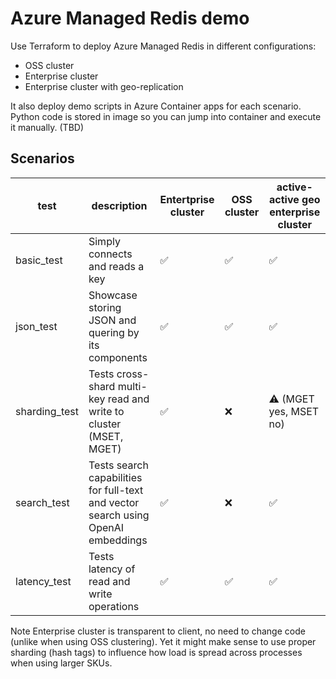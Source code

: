 # Azure Managed Redis demo
Use Terraform to deploy Azure Managed Redis in different configurations:
- OSS cluster
- Enterprise cluster
- Enterprise cluster with geo-replication

It also deploy demo scripts in Azure Container apps for each scenario. Python code is stored in image so you can jump into container and execute it manually. (TBD)

## Scenarios

| test | description | Entertprise cluster | OSS cluster | active-active geo enterprise cluster |
| --- | --- | --- | --- | --- |
| basic_test | Simply connects and reads a key | ✅ | ✅ | ✅ |
| json_test | Showcase storing JSON and quering by its components | ✅ | ✅ | ✅ |
| sharding_test | Tests cross-shard multi-key read and write to cluster (MSET, MGET) | ✅ | ❌ | ⚠️ (MGET yes, MSET no) |
| search_test | Tests search capabilities for full-text and vector search using OpenAI embeddings | ✅ | ❌ | ✅ |
| latency_test | Tests latency of read and write operations | ✅ | ✅ | ✅ |

Note Enterprise cluster is transparent to client, no need to change code (unlike when using OSS clustering). Yet it might make sense to use proper sharding (hash tags) to influence how load is spread across processes when using larger SKUs.

